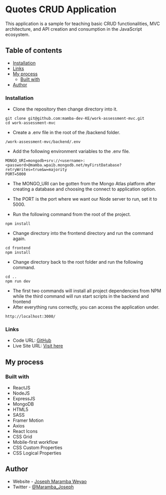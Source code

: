 # Quotes CRUD Application

This application is a sample for teaching basic CRUD functionalities, MVC architecture, and API creation and consumption in the JavaScript ecosystem.

## Table of contents

- [Installation](#installation)
- [Links](#links)
- [My process](#my-process)
  - [Built with](#built-with)
- [Author](#author)

### Installation

- Clone the repository then change directory into it.

```
git clone git@github.com:mamba-dev-KE/work-assessment-mvc.git
cd work-assessment-mvc

```

- Create a .env file in the root of the /backend folder.

```
/work-assessment-mvc/backend/.env
```

- Add the following environment variables to the .env file.

```
MONGO_URI=mongodb+srv://<username>:<password>@mamba.wpaib.mongodb.net/myFirstDatabase?retryWrites=true&w=majority
PORT=5000
```

- The MONGO_URI can be gotten from the Mongo Atlas platform after creating a database and choosing the connect to application option.
- The PORT is the port where we want our Node server to run, set it to 5000.

- Run the following command from the root of the project.

```
npm install

```

- Change directory into the frontend directory and run the command again.

```
cd frontend
npm install

```

- Change directory back to the root folder and run the following command.

```
cd ..
npm run dev

```

- The first two commands will install all project dependencies from NPM while the third command will run start scripts in the backend and frontend
- After everything runs correctly, you can access the application under.

```
http://localhost:3000/

```

### Links

- Code URL: [GitHub](https://github.com/mamba-dev-KE/work-assessment-mvc)
- Live Site URL: [Visit here](http://mamba-quotes.herokuapp.com/)

## My process

### Built with

- ReactJS
- NodeJS
- ExpressJS
- MongoDB
- HTML5
- SASS
- Framer Motion
- Axios
- React Icons
- CSS Grid
- Mobile-first workflow
- CSS Custom Properties
- CSS Logical Properties

## Author

- Website - [Joseph Maramba Weyao](https://josephmaramba.tech)
- Twitter - [@Maramba_Joseph](https://twitter.com/Maramba_Joseph)
